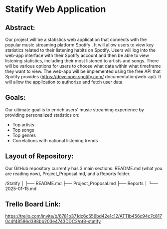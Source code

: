 # Statify Web Application
## Abstract:
Our project will be a statistics web application that connects with the popular music streaming platform Spotify . It will allow users to view key statistics related to their listening habits on Spotify. Users will log into the web-app interface with their Spotify account and then be able to view listening statistics, including their most listened to artists and songs. There will be various options for users to choose what data within what timeframe they want to view. The web-app will be implemented using the free API that Spotify provides (https://developer.spotify.com/
documentation/web-api). It will allow the application to authorize and fetch user data.

## Goals:
Our ultimate goal is to enrich users' music streaming experience by providing personalized statistics on:
- Top artists
- Top songs
- Top genres
- Correlations with national listening trends

## Layout of Repository:
Our GitHub repository currently has 3 main sections: README.md (what you are reading now), Project_Proposal.md, and a Reports folder.

/Statify
│
├── README.md
├── Project_Proposal.md
├── Reports
│   └── 2025-01-15.md

## Trello Board Link:
https://trello.com/invite/b/6781b371dc6c556bd42e1c12/ATTIb456c94c7c8170c4f48586d388bb203e4743DDC3/pt8-statify
